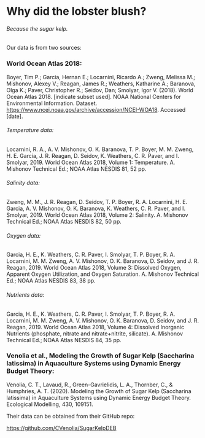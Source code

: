 # Why did the lobster blush?
###### Because the sugar kelp.



Our data is from two sources:

### World Ocean Atlas 2018:

Boyer, Tim P.; Garcia, Hernan E.; Locarnini, Ricardo A.; Zweng, Melissa M.; Mishonov, Alexey V.; Reagan, James R.; Weathers, Katharine A.; Baranova, Olga K.; Paver, Christopher R.; Seidov, Dan; Smolyar, Igor V. (2018). World Ocean Atlas 2018. [indicate subset used]. NOAA National Centers for Environmental Information. Dataset. https://www.ncei.noaa.gov/archive/accession/NCEI-WOA18. Accessed [date].

###### Temperature data:
Locarnini, R. A., A. V. Mishonov, O. K. Baranova, T. P. Boyer, M. M. Zweng, H. E. Garcia, J. R. Reagan, D. Seidov, K. Weathers, C. R. Paver, and I. Smolyar, 2019. World Ocean Atlas 2018, Volume 1: Temperature. A. Mishonov Technical Ed.; NOAA Atlas NESDIS 81, 52 pp.

###### Salinity data:
Zweng, M. M., J. R. Reagan, D. Seidov, T. P. Boyer, R. A. Locarnini, H. E. Garcia, A. V. Mishonov, O. K. Baranova, K. Weathers, C. R. Paver, and I. Smolyar, 2019. World Ocean Atlas 2018, Volume 2: Salinity. A. Mishonov Technical Ed.; NOAA Atlas NESDIS 82, 50 pp.

###### Oxygen data:
Garcia, H. E., K. Weathers, C. R. Paver, I. Smolyar, T. P. Boyer, R. A. Locarnini, M. M. Zweng, A. V. Mishonov, O. K. Baranova, D. Seidov, and J. R. Reagan, 2019. World Ocean Atlas 2018, Volume 3: Dissolved Oxygen, Apparent Oxygen Utilization, and Oxygen Saturation. A. Mishonov Technical Ed.; NOAA Atlas NESDIS 83, 38 pp.

###### Nutrients data:
Garcia, H. E., K. Weathers, C. R. Paver, I. Smolyar, T. P. Boyer, R. A. Locarnini, M. M. Zweng, A. V. Mishonov, O. K. Baranova, D. Seidov, and J. R. Reagan, 2019. World Ocean Atlas 2018, Volume 4: Dissolved Inorganic Nutrients (phosphate, nitrate and nitrate+nitrite, silicate). A. Mishonov Technical Ed.; NOAA Atlas NESDIS 84, 35 pp.

### Venolia et al., Modeling the Growth of Sugar Kelp (Saccharina latissima) in Aquaculture Systems using Dynamic Energy Budget Theory:
Venolia, C. T., Lavaud, R., Green-Gavrielidis, L. A., Thornber, C., & Humphries, A. T. (2020). Modeling the Growth of Sugar Kelp (Saccharina latissima) in Aquaculture Systems using Dynamic Energy Budget Theory. Ecological Modelling, 430, 109151.

Their data can be obtained from their GitHub repo:

https://github.com/CVenolia/SugarKelpDEB
